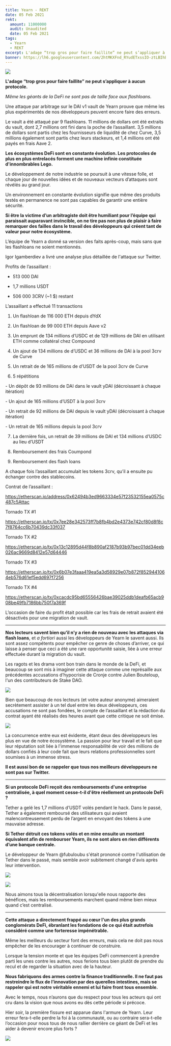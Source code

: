```yaml
---
title: Yearn - REKT
date: 05 Feb 2021
rekt: 
  amount: 11000000
  audit: Unaudited
  date: 05 Feb 2021
tags:
  - Yearn
  - REKT
excerpt: L'adage “trop gros pour faire faillite” ne peut s’appliquer à aucun protocole. Même les géants de la DeFi ne sont pas de taille face aux flashloans.
banner: https://lh6.googleusercontent.com/2htMKXFnd_RYudETxssIO-ztLBIhBXwlq4jADQmX80p682WvwhLmjSjoYhE5spF_f_Yfan8DLIe4B2NwLLIec9tH5wt9H_RyRertgtKzELIVQrq3XTwFhwULAoP9BHzzmCeyqsWg
---
```


![](https://lh6.googleusercontent.com/2htMKXFnd_RYudETxssIO-ztLBIhBXwlq4jADQmX80p682WvwhLmjSjoYhE5spF_f_Yfan8DLIe4B2NwLLIec9tH5wt9H_RyRertgtKzELIVQrq3XTwFhwULAoP9BHzzmCeyqsWg)

**L'adage “trop gros pour faire faillite” ne peut s’appliquer à aucun protocole.**

_Même les géants de la DeFi ne sont pas de taille face aux flashloans._

Une attaque par arbitrage sur le DAI v1 vault de Yearn prouve que même les plus expérimentés de nos développeurs peuvent encore faire des erreurs.

Le vault a été attaqué par 9 flashloans. 11 millions de dollars ont été extraits du vault, dont 2,7 millions ont fini dans la poche de l’assaillant. 3,5 millions de dollars sont partis chez les fournisseurs de liquidité de chez Curve, 3,5 millions également sont partis chez leurs stackeurs, et 1,4 millions ont été payés en frais Aave 2.

**Les écosystèmes DeFi sont en constante évolution. Les protocoles de plus en plus entrelacés forment une machine infinie constituée d'innombrables Lego.**

Le développement de notre industrie se poursuit à une vitesse folle, et chaque jour de nouvelles idées et de nouveaux vecteurs d’attaques sont révélés au grand jour.

Un environnement en constante évolution signifie que même des produits testés en permanence ne sont pas capables de garantir une entière sécurité.

**Si être la victime d’un arbitragiste doit être humiliant pour l’équipe qui paraissait auparavant invincible, on ne tire pas non plus de plaisir à faire remarquer des failles dans le travail des développeurs qui créent tant de valeur pour notre écosystème.**

L’équipe de Yearn a donné sa version des faits après-coup, mais sans que les flashloans ne soient mentionnés.

Igor Igamberdiev a livré une analyse plus détaillée de l'attaque sur Twitter.

Profits de l’assaillant : 

- 513 000 DAI

- 1,7 millions USDT

- 506 000 3CRV (~1 $) restant

L’assaillant a effectué 11 transactions

1. Un flashloan de 116 000 ETH depuis dYdX 

2. Un flashloan de 99 000 ETH depuis Aave v2

3. Un emprunt de 134 millions d’USDC  et de 129 millions de DAI en utilisant ETH comme collatéral chez Compound

4. Un ajout de 134 millions de d’USDC et 36 millions de DAI à la pool 3crv de Curve


5. Un retrait de de 165 millions de d’USDT de la pool 3crv de Curve 


6. 5 répétitions


  \- Un dépôt de 93 millions de DAI dans le vault yDAI (décroissant à chaque itération) 

  \- Un ajout de 165 millions d’USDT à la pool 3crv

  \- Un retrait de 92 millions de DAI depuis le vault yDAI (décroissant à chaque itération)

  \- Un retrait de 165 millions depuis la pool 3crv

7. La dernière fois, un retrait de 39 millions de DAI et 134 millions d’USDC au lieu d’USDT

8. Remboursement des frais Coumpond

9. Remboursement des flash loans

A chaque fois l’assaillant accumulait les tokens 3crv, qu’il a ensuite pu échanger contre des stablecoins.

Contrat de l’assaillant :

https://etherscan.io/address/0x62494b3ed9663334e57f23532155ea0575c487c5Attac

Tornado TX #1

https://etherscan.io/tx/0x7ee28e342573ff7b8fb4bd2e4373e742cf80d8f8c7f8764cc6b70439dc33f037

Tornado TX #2

https://etherscan.io/tx/0x13c12895d44f8b890af2187b93b97bec01dd34eeb026ac9669d8412e57d64446

Tornado TX #3

https://etherscan.io/tx/0x6b07e3faaa419ea5a3d58929e07b872f8529441064eb576d61ef5edd697f7256

Tornado TX #4

https://etherscan.io/tx/0xcacdc95bd65556426bae39025ddb1deafb65acb908be49fb7186bb750f7a369f

L’occasion de faire du profit était possible car les frais de retrait avaient été désactivés pour une migration de vault.

---

**Nos lecteurs savent bien qu’il n’y a rien de nouveau avec les attaques via flash loans**, et _a fortiori_ aussi les développeurs de Yearn le savent aussi. Ils sont assez compétents pour empêcher ce genre de choses d’arriver, ce qui laisse à penser que ceci a été une rare opportunité saisie, liée à une erreur effectuée durant la migration du vault.

Les ragots et les drama vont bon train dans le monde de la DeFi, et beaucoup se sont mis à imaginer cette attaque comme une représaille aux précédentes accusations d’hypocrisie de Cronje contre Julien Bouteloup, l'un des contributeurs de Stake DAO.

![](https://lh6.googleusercontent.com/JTjkSs0iTtatTK92Vs53mx1qb5FlCSkjxf9-BTxvo2BgB69Ftki6dPveLUvORlGpo4eH906UxH8ckMkkxwacqYO7e-itzE4eWMCZbbuQ4twuwni6lWYZAAwPaPJVInaOdAhqqxAH)

Bien que beaucoup de nos lecteurs (et votre auteur anonyme) aimeraient secrètement assister à un tel duel entre les deux développeurs, ces accusations ne sont pas fondées, le compte de l’assaillant et la rédaction du contrat ayant été réalisés des heures avant que cette critique ne soit émise.

![](https://lh6.googleusercontent.com/qK0b6N34P6dMIF4bt_pK08fPtPbcmI1dOmmXx3lThk76IKdsmEEyVpbl_5Yz9CqEFJoH4jQE0thf2uL30EnUd_h2Zq0ayyHk6PF14iiP7ZYSAzAktdMZzXTxA23UDgRt5IgUdcOE)

La concurrence entre eux est évidente, étant deux des développeurs les plus en vue de notre écosystème. La passion pour leur travail et le fait que leur réputation soit liée à l'immense responsabilité de voir des millions de dollars confiés à leur code fait que leurs relations professionnelles sont soumises à un immense stress.

**Il est aussi bon de se rappeler que tous nos meilleurs développeurs ne sont pas sur Twitter.**

---

**Si un protocole DeFi reçoit des remboursements d'une entreprise centralisée, à quel moment cesse-t-il d'être réellement un protocole DeFi ?**

Tether a gelé les 1,7 millions d’USDT volés pendant le hack. Dans le passé, Tether a également remboursé des utilisateurs qui avaient malencontreusement perdu de l’argent en envoyant des tokens à une mauvaise adresse. 

**Si Tether détruit ces tokens volés et en mine ensuite un montant équivalent afin de rembourser Yearn, ils ne sont alors en rien différents d’une banque centrale.**

Le développeur de Yearn @fubuloubu s'était prononcé contre l'utilisation de Tether dans le passé, mais semble avoir subitement changé d'avis après leur intervention.

![](https://lh4.googleusercontent.com/EQrZYxGPLP25hIXWLkUI5DUQbVBX8tDe6x_yOJf-P-ebQ9LvaRc0EXcN2N188mDCp1rXFMG92dq7l08jkrygHMXahVYECcHtNQbAcCwjVsWHeZPmhuC_gyRWfDXK2fSXWpVwGbay)

![](https://raw.githubusercontent.com/RektHQ/Assets/main/images/2021/02/image.png)

Nous aimons tous la décentralisation lorsqu'elle nous rapporte des bénéfices, mais les remboursements marchent quand même bien mieux quand c’est centralisé.

---

**Cette attaque a directement frappé au cœur l'un des plus grands conglomérats DeFi, ébranlant les fondations de ce qui était autrefois considéré comme une forteresse impénétrable.**

Même les meilleurs du secteur font des erreurs, mais cela ne doit pas nous empêcher de les encourager à continuer de construire.

Lorsque la tension monte et que les équipes DeFi commencent à prendre parti les unes contre les autres, nous ferions tous bien plutôt de prendre du recul et de regarder la situation avec de la hauteur.

**Nous fabriquons des armes contre la finance traditionnelle. Il ne faut pas restreindre le flux de l’innovation par des querelles intestines, mais se rappeler qui est notre véritable ennemi et lui faire front tous ensemble.**

Avec le temps, nous n’aurons que du respect pour tous les acteurs qui ont cru dans la vision que nous avons eu dès cette période si précoce. 

Hier soir, la première fissure est apparue dans l'armure de Yearn. Leur erreur fera-t-elle perdre la foi à la communauté, ou au contraire sera-t-elle l’occasion pour nous tous de nous rallier derrière ce géant de DeFi et les aider à devenir encore plus forts ?

![](https://lh5.googleusercontent.com/gwQf4mTtg264KPREnhva2DtM_OLqf7XuW2GCxxaHxhldpl46z-mwe5Mva9_Y61jzO5oIqO5GONSjtrQk-eTKtk1nQyaFnzcCaZm9oG-0dBxTOcCW_6hTAz2VkaI1_Oe6va25J5LD)
